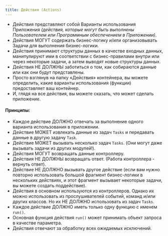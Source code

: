 ```yaml
---
title: Действия (Actions)
---
```


- Действия представляют собой Варианты использования Приложения *(действия, которые могут быть выполнены Пользователем или Программным обеспечением в Приложении)*.
- Действия МОГУТ содержать бизнес-логику и/или организовывать Задачи для выполнения бизнес-логики.
- Действия принимают структуры данных в качестве входных данных, манипулируют ими в соответствии с бизнес-правилами внутри или через некоторые задачи, а затем выводят новые структуры данных.
- Действия НЕ ДОЛЖНЫ заботиться о том, как собираются данные или как они будут представлены.
- Просто взглянув на папку «Действия» контейнера, вы можете определить, какие варианты использования (функции) предоставляет ваш контейнер.
- И, глядя на все действия, вы можете сказать, что может сделать приложение.

#### Принципы:
- Каждое действие ДОЛЖНО отвечать за выполнение одного варианта использования в приложении.
- Действие МОЖЕТ извлекать данные из задач `Tasks` и передавать данные в другую задачу `Task`.
- Действие МОЖЕТ вызывать несколько задач `Tasks`. (Они могут даже вызывать задачи из других модулей!).
- Действия МОГУТ возвращать данные контроллеру.
- Действия НЕ ДОЛЖНЫ возвращать ответ. (Работа контроллера - вернуть ответ).
- Действие НЕ ДОЛЖНО вызывать другое действие (если вам нужно повторно использовать большой фрагмент бизнес-логики в нескольких действиях, и этот фрагмент вызывает некоторые задачи, вы можете создать поддействие). 
- Действия в основном используются из контроллеров. Однако их можно использовать из прослушивателей событий, команд и/или других классов. Но их НЕ ДОЛЖНО использовать из задач `Tasks`.
- Каждое действие ДОЛЖНО иметь только одну функцию с именем `run()`.
- Основная функция действия `run()` может принимать объект запроса в качестве параметра.
- Действия отвечают за обработку всех ожидаемых исключений.

